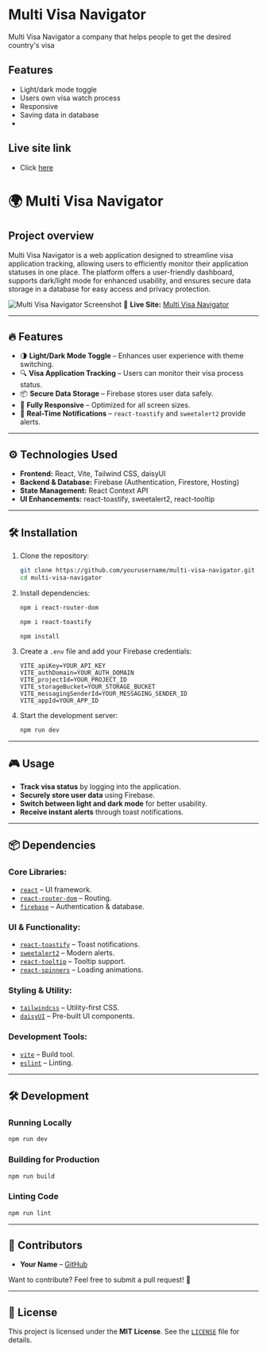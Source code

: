 
# Multi Visa Navigator

Multi Visa Navigator a company that helps people to get the desired country's visa

## Features

- Light/dark mode toggle
- Users own visa watch process
- Responsive
- Saving data in database
-


## Live site link

- Click [here](https://multi-visa-navigator.web.app)


# 🌍 Multi Visa Navigator

## Project overview
Multi Visa Navigator is a web application designed to streamline visa application tracking, allowing users to efficiently monitor their application statuses in one place. The platform offers a user-friendly dashboard, supports dark/light mode for enhanced usability, and ensures secure data storage in a database for easy access and privacy protection.

![Multi Visa Navigator Screenshot]([https://via.placeholder.com/800x400.png?text=Project+Screenshot](https://i.ibb.co.com/pjzgNkff/Screenshot-42.png))  
🚀 **Live Site:** [Multi Visa Navigator](https://multi-visa-navigator.web.app/)

---

## 🔥 Features

- 🌗 **Light/Dark Mode Toggle** – Enhances user experience with theme switching.
- 🔍 **Visa Application Tracking** – Users can monitor their visa process status.
- 📦 **Secure Data Storage** – Firebase stores user data safely.
- 📱 **Fully Responsive** – Optimized for all screen sizes.
- 🔔 **Real-Time Notifications** – `react-toastify` and `sweetalert2` provide alerts.

---


## ⚙️ Technologies Used

- **Frontend:** React, Vite, Tailwind CSS, daisyUI
- **Backend & Database:** Firebase (Authentication, Firestore, Hosting)
- **State Management:** React Context API
- **UI Enhancements:** react-toastify, sweetalert2, react-tooltip

---

## 🛠 Installation

1. Clone the repository:
   ```sh
   git clone https://github.com/yourusername/multi-visa-navigator.git
   cd multi-visa-navigator
   ```

2. Install dependencies:
     ```sh
   npm i react-router-dom
   ```
   ```sh
   npm i react-toastify
   ```

   ```sh
   npm install
   ```

3. Create a `.env` file and add your Firebase credentials:
   ```env
   VITE_apiKey=YOUR_API_KEY
   VITE_authDomain=YOUR_AUTH_DOMAIN
   VITE_projectId=YOUR_PROJECT_ID
   VITE_storageBucket=YOUR_STORAGE_BUCKET
   VITE_messagingSenderId=YOUR_MESSAGING_SENDER_ID
   VITE_appId=YOUR_APP_ID
   ```

4. Start the development server:
   ```sh
   npm run dev
   ```

---

## 🎮 Usage

- **Track visa status** by logging into the application.
- **Securely store user data** using Firebase.
- **Switch between light and dark mode** for better usability.
- **Receive instant alerts** through toast notifications.

---

## 📦 Dependencies

### Core Libraries:
- [`react`](https://react.dev/) – UI framework.
- [`react-router-dom`](https://reactrouter.com/) – Routing.
- [`firebase`](https://firebase.google.com/) – Authentication & database.

### UI & Functionality:
- [`react-toastify`](https://fkhadra.github.io/react-toastify/) – Toast notifications.
- [`sweetalert2`](https://sweetalert2.github.io/) – Modern alerts.
- [`react-tooltip`](https://www.npmjs.com/package/react-tooltip) – Tooltip support.
- [`react-spinners`](https://www.npmjs.com/package/react-spinners) – Loading animations.

### Styling & Utility:
- [`tailwindcss`](https://tailwindcss.com/) – Utility-first CSS.
- [`daisyUI`](https://daisyui.com/) – Pre-built UI components.

### Development Tools:
- [`vite`](https://vitejs.dev/) – Build tool.
- [`eslint`](https://eslint.org/) – Linting.

---

## 🛠 Development

### Running Locally
```sh
npm run dev
```

### Building for Production
```sh
npm run build
```

### Linting Code
```sh
npm run lint
```

---

## 🤝 Contributors

- **Your Name** – [GitHub](https://github.com/yourusername)

Want to contribute? Feel free to submit a pull request! 🚀

---

## 📜 License

This project is licensed under the **MIT License**. See the [`LICENSE`](LICENSE) file for details.
```


